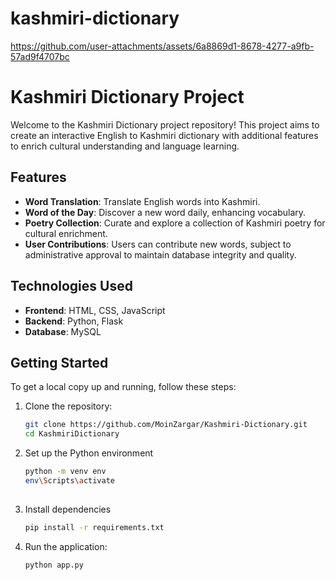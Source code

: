# kashmiri-dictionary
https://github.com/user-attachments/assets/6a8869d1-8678-4277-a9fb-57ad9f4707bc

# Kashmiri Dictionary Project

Welcome to the Kashmiri Dictionary project repository! This project aims to create an interactive English to Kashmiri dictionary with additional features to enrich cultural understanding and language learning.

## Features

- **Word Translation**: Translate English words into Kashmiri.
- **Word of the Day**: Discover a new word daily, enhancing vocabulary.
- **Poetry Collection**: Curate and explore a collection of Kashmiri poetry for cultural enrichment.
- **User Contributions**: Users can contribute new words, subject to administrative approval to maintain database integrity and quality.

## Technologies Used

- **Frontend**: HTML, CSS, JavaScript
- **Backend**: Python, Flask
- **Database**: MySQL 

## Getting Started

To get a local copy up and running, follow these steps:

1. Clone the repository:
   ```bash
   git clone https://github.com/MoinZargar/Kashmiri-Dictionary.git
   cd KashmiriDictionary
2. Set up the Python environment 
    ```bash
    python -m venv env
    env\Scripts\activate
  
3. Install dependencies
     ```bash
    pip install -r requirements.txt

4. Run the application:
    ```bash
    python app.py


